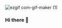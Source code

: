 ![ezgif com-gif-maker (1)](https://user-images.githubusercontent.com/72935263/149999138-be0ed72a-592d-4847-9a27-25a33fac70a0.gif)




### Hi there 👋

<!--
**subhajitroycode/subhajitroycode** is a ✨ _special_ ✨ repository because its `README.md` (this file) appears on your GitHub profile.

Here are some ideas to get you started:

- 🔭 I’m currently working on ...
- 🌱 I’m currently learning ...
- 👯 I’m looking to collaborate on ...
- 🤔 I’m looking for help with ...
- 💬 Ask me about ...
- 📫 How to reach me: ...
- 😄 Pronouns: ...
- ⚡ Fun fact: ...
-->
